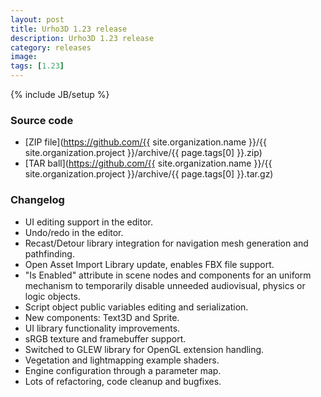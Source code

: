 ```yaml
---
layout: post
title: Urho3D 1.23 release
description: Urho3D 1.23 release
category: releases
image:
tags: [1.23]
---
```

{% include JB/setup %}

### Source code
- [ZIP file](https://github.com/{{ site.organization.name }}/{{ site.organization.project }}/archive/{{ page.tags[0] }}.zip)
- [TAR ball](https://github.com/{{ site.organization.name }}/{{ site.organization.project }}/archive/{{ page.tags[0] }}.tar.gz)

### Changelog
- UI editing support in the editor.
- Undo/redo in the editor.
- Recast/Detour library integration for navigation mesh generation and pathfinding.
- Open Asset Import Library update, enables FBX file support.
- "Is Enabled" attribute in scene nodes and components for an uniform mechanism to temporarily disable unneeded audiovisual, physics or logic objects.
- Script object public variables editing and serialization.
- New components: Text3D and Sprite.
- UI library functionality improvements.
- sRGB texture and framebuffer support.
- Switched to GLEW library for OpenGL extension handling.
- Vegetation and lightmapping example shaders.
- Engine configuration through a parameter map.
- Lots of refactoring, code cleanup and bugfixes.
